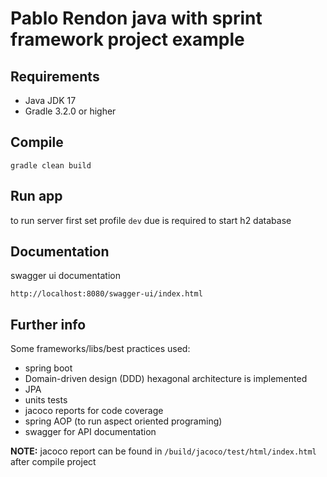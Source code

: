 # Pablo Rendon java with sprint framework project example

## Requirements ##

 - Java JDK 17
 - Gradle 3.2.0 or higher

## Compile

```
gradle clean build
```

## Run app

to run server first set profile `dev` due is required to start h2 database

## Documentation

swagger ui documentation 

`http://localhost:8080/swagger-ui/index.html`

## Further info

Some frameworks/libs/best practices used:

 - spring boot
 - Domain-driven design (DDD) hexagonal architecture is implemented
 - JPA
 - units tests
 - jacoco reports for code coverage
 - spring AOP (to run aspect oriented programing)
 - swagger for API documentation

**NOTE:** jacoco report can be found in `/build/jacoco/test/html/index.html` after compile project